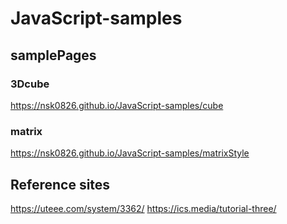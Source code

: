 # JavaScript-samples

## samplePages
### 3Dcube
https://nsk0826.github.io/JavaScript-samples/cube

### matrix
https://nsk0826.github.io/JavaScript-samples/matrixStyle


## Reference sites
https://uteee.com/system/3362/
https://ics.media/tutorial-three/


